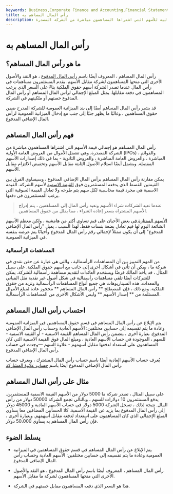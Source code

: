 ```yaml
---
keywords: Business,Corporate Finance and Accounting,Financial Statements
title: رأس المال المساهم به
description: رأس المال المساهم ، المعروف أيضًا باسم رأس المال المدفوع ، هو القيمة الإجمالية للأسهم التي اشتراها المساهمون مباشرة من الشركة المصدرة.
---
```


# رأس المال المساهم به
## ما هو رأس المال المساهم؟

رأس المال المساهم ، المعروف أيضًا باسم [رأس المال المدفوع](/paidincapital) ، هو النقد والأصول الأخرى التي منحها المساهمون لشركة مقابل الأسهم. يقدم المستثمرون مساهمات في رأس المال عندما تصدر الشركة أسهم حقوق الملكية بناءً على السعر الذي يرغب المساهمون في دفعه مقابلها. يمثل المبلغ الإجمالي لرأس المال المساهم أو رأس المال المدفوع حصتهم أو ملكيتهم في الشركة.

قد يشير رأس المال المساهم أيضًا إلى بند الميزانية العمومية للشركة المدرج ضمن حقوق المساهمين ، وغالبًا ما يظهر جنبًا إلى جنب مع إدخال الميزانية العمومية لرأس المال الإضافي المدفوع.

## فهم رأس المال المساهم

رأس المال المساهم هو إجمالي قيمة الأسهم التي اشتراها المساهمون مباشرة من الشركة المصدرة. وهي تشمل الأموال من العروض العامة الأولية (IPOs) ، والقوائم المباشرة ، والعروض العامة المباشرة ، والعروض الثانوية - بما في ذلك إصدارات الأسهم المفضلة. ويشمل أيضًا استلام الأصول الثابتة مقابل الأسهم وتخفيض الالتزام مقابل الأسهم.

يمكن مقارنة رأس المال المساهم برأس المال الإضافي المدفوع ، وسيساوي الفرق بين القيمتين القسط الذي يدفعه المستثمرون فوق [القيمة الاسمية](/parvalue) لأسهم الشركة. القيمة الاسمية هي مجرد قيمة محاسبية لكل سهم يتم طرحه ولا تعادل القيمة السوقية التي يرغب المستثمرون في دفعها.

> عندما تعيد الشركات شراء الأسهم وتعيد رأس المال إلى المساهمين ، يتم إدراج الأسهم المشتراة بسعر إعادة الشراء ، مما يقلل من حقوق المساهمين.

>

[الأسهم الممتازة في](/preference-shares) بعض الأحيان على قيم تساوي أكثر من هامشية ، ولكن معظم الأسهم الشائعة اليوم لها قيم تعادل بضعة بنسات فقط. لهذا السبب ، يميل "رأس المال الإضافي المدفوع" إلى أن يكون ممثلاً لإجمالي رقم رأس المال المدفوع وأحيانًا يتم عرضه بنفسه في الميزانية العمومية.

### المساهمات الرأسمالية

من المهم التمييز بين أن المساهمات الرأسمالية ، والتي هي عبارة عن حقن نقدي في شركة ما ، يمكن أن تأتي في أشكال أخرى إلى جانب بيع أسهم حقوق الملكية. على سبيل المثال ، قد يأخذ المالك قرضًا ويستخدم العائدات لتقديم مساهمة رأسمالية للشركة. يمكن للشركات أيضًا تلقي مساهمات رأسمالية في شكل أصول غير نقدية مثل المباني والمعدات. هذه السيناريوهات هي جميع أنواع المساهمات الرأسمالية وتزيد من حقوق الملكية. ومع ذلك ، فإن المصطلح ** رأس المال المساهم ** محجوز عادة لمبلغ الأموال المستلمة من ** إصدار الأسهم ** وليس الأشكال الأخرى من المساهمات الرأسمالية.

## احتساب رأس المال المساهم

يتم الإبلاغ عن رأس المال المساهم في قسم حقوق المساهمين في الميزانية العمومية وعادة ما يتم تقسيمه إلى حسابين مختلفين: الأسهم العادية وحساب رأس المال الإضافي المدفوع. بعبارة أخرى ، يتضمن رأس المال المساهم القيمة الاسمية - أو القيمة الاسمية - للسهم ، الموجودة في حساب الأسهم العادية ، ومبلغ المال فوق القيمة الاسمية التي كان المساهمون على استعداد لدفعها مقابل أسهمهم - علاوة السهم —وجدت في حساب رأس المال الإضافي المدفوع.

يُعرف حساب الأسهم العادية أيضًا باسم حساب رأس المال المشترك ، ويعرف حساب رأس المال الإضافي المدفوع أيضًا باسم [حساب علاوة المشاركة](/sharepremiumaccount).

## مثال على رأس المال المساهم

على سبيل المثال ، تصدر شركة ما 5000 دولار من الأسهم القيمة الاسمية للمستثمرين. يدفع المستثمرون 10 دولارات للسهم ، وبالتالي تجمع الشركة 50000 دولار من رأس المال. نتيجة لذلك ، تسجل الشركة 5000 دولار في حساب الأسهم العادية و 45000 دولار إلى رأس المال المدفوع بما يزيد عن القيمة الاسمية. كلا الحسابين المضافين معا يساوي المبلغ الإجمالي الذي كان المساهمون على استعداد لدفعه مقابل أسهمهم. وبعبارة أخرى ، فإن رأس المال المساهم به يساوي 50،000 دولار.

## يسلط الضوء

- يتم الإبلاغ عن رأس المال المساهم في قسم حقوق المساهمين في الميزانية العمومية وعادة ما يتم تقسيمه إلى حسابين مختلفين: الأسهم العادية وحساب رأس المال الإضافي المدفوع.

- رأس المال المساهم ، المعروف أيضًا باسم رأس المال المدفوع ، هو النقد والأصول الأخرى التي منحها المساهمون لشركة ما مقابل الأسهم.

- هذا هو السعر الذي دفعه المساهمون مقابل حصتهم في الشركة.


